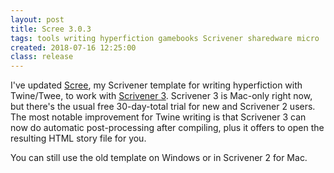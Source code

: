```yaml
---
layout: post
title: Scree 3.0.3
tags: tools writing hyperfiction gamebooks Scrivener sharedware micro
created: 2018-07-16 12:25:00
class: release
---
```

I've updated [Scree](/tools/scree/), my Scrivener template for writing hyperfiction with Twine/Twee, to work with [Scrivener 3](http://www.literatureandlatte.com/scrivener.php).  Scrivener 3 is Mac-only right now, but there's the usual free 30-day-total trial for new and Scrivener 2 users.  The most notable improvement for Twine writing is that Scrivener 3 can now do automatic post-processing after compiling, plus it offers to open the resulting HTML story file for you.

You can still use the old template on Windows or in Scrivener 2 for Mac.
